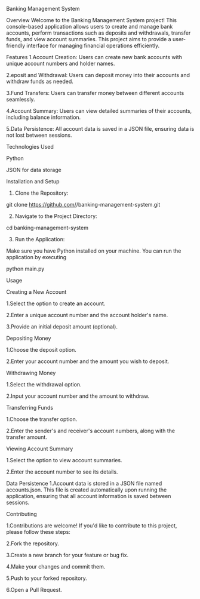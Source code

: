 Banking Management System

Overview
Welcome to the Banking Management System project! This console-based application allows users to create and manage bank accounts, perform transactions such as deposits and withdrawals, transfer funds, and view account summaries. This project aims to provide a user-friendly interface for managing financial operations efficiently.

Features
1.Account Creation: Users can create new bank accounts with unique account numbers and holder names.

2.eposit and Withdrawal: Users can deposit money into their accounts and withdraw funds as needed.

3.Fund Transfers: Users can transfer money between different accounts seamlessly.

4.Account Summary: Users can view detailed summaries of their accounts, including balance information.

5.Data Persistence: All account data is saved in a JSON file, ensuring data is not lost between sessions.

Technologies Used

Python

JSON for data storage

Installation and Setup

1. Clone the Repository:

git clone https://github.com/<your-github-username>/banking-management-system.git

2. Navigate to the Project Directory:

cd banking-management-system

3. Run the Application:

Make sure you have Python installed on your machine. You can run the application by executing

python main.py

Usage

Creating a New Account

1.Select the option to create an account.

2.Enter a unique account number and the account holder's name.

3.Provide an initial deposit amount (optional).

Depositing Money

1.Choose the deposit option.

2.Enter your account number and the amount you wish to deposit.

Withdrawing Money

1.Select the withdrawal option.

2.Input your account number and the amount to withdraw.

Transferring Funds

1.Choose the transfer option.

2.Enter the sender's and receiver's account numbers, along with the transfer amount.

Viewing Account Summary

1.Select the option to view account summaries.

2.Enter the account number to see its details.

Data Persistence
1.Account data is stored in a JSON file named accounts.json. This file is created automatically upon running the application, ensuring that all account information is saved between sessions.

Contributing

1.Contributions are welcome! If you'd like to contribute to this project, please follow these steps:

2.Fork the repository.

3.Create a new branch for your feature or bug fix.

4.Make your changes and commit them.

5.Push to your forked repository.

6.Open a Pull Request.

